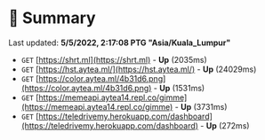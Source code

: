 # 📖 Summary
Last updated: **5/5/2022, 2:17:08 PTG "Asia/Kuala_Lumpur"**

- `GET` [https://shrt.ml](https://shrt.ml) - **Up** (2035ms)
- `GET` [https://hst.aytea.ml/](https://hst.aytea.ml/) - **Up** (24029ms)
- `GET` [https://color.aytea.ml/4b31d6.png](https://color.aytea.ml/4b31d6.png) - **Up** (1531ms)
- `GET` [https://memeapi.aytea14.repl.co/gimme](https://memeapi.aytea14.repl.co/gimme) - **Up** (3731ms)
- `GET` [https://teledrivemy.herokuapp.com/dashboard](https://teledrivemy.herokuapp.com/dashboard) - **Up** (272ms)
